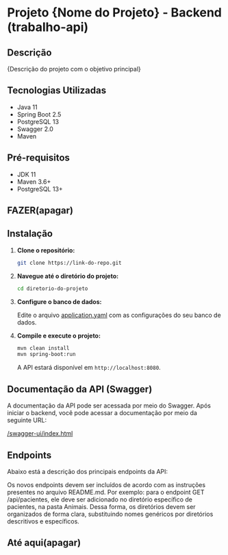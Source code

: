 # Projeto {Nome do Projeto} - Backend (trabalho-api)

## Descrição

{Descrição do projeto com o objetivo principal}

## Tecnologias Utilizadas

- Java 11
- Spring Boot 2.5
- PostgreSQL 13
- Swagger 2.0
- Maven

## Pré-requisitos

- JDK 11
- Maven 3.6+
- PostgreSQL 13+

## FAZER(apagar)
## Instalação

1. **Clone o repositório:**

   ```bash
   git clone https://link-do-repo.git
   ```

2. **Navegue até o diretório do projeto:**

   ```bash
   cd diretorio-do-projeto
   ```

3. **Configure o banco de dados:**

   Edite o arquivo [application.yaml](src/main/resources/application.yaml) com as configurações do seu banco de dados.

4. **Compile e execute o projeto:**

   ```bash
   mvn clean install
   mvn spring-boot:run
   ```

   A API estará disponível em `http://localhost:8080`.

## Documentação da API (Swagger)

A documentação da API pode ser acessada por meio do Swagger. Após iniciar o backend, você pode acessar a documentação por meio da seguinte URL:

[/swagger-ui/index.html](https://app.swaggerhub.com/apis/DANIELFPDOSSANTOS17/PetLife/1.0.0#/Veterinario)

## Endpoints

Abaixo está a descrição dos principais endpoints da API:

Os novos endpoints devem ser incluídos de acordo com as instruções presentes no arquivo README.md. Por exemplo: para o endpoint GET /api/pacientes, ele deve ser adicionado no diretório específico de pacientes, na pasta Animais. Dessa forma, os diretórios devem ser organizados de forma clara, substituindo nomes genéricos por diretórios descritivos e específicos. 

## Até aqui(apagar)